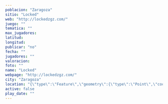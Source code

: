 ```yaml
---
poblacion: "Zaragoza"
sitio: "Locked"
web: "http://lockedzgz.com/"
juego: ""
tematica: ""
max_jugadores: 
latitud: 
longitud: 
publicar: "no"
fecha: ""
jugadores: ""
valoracion: 
foto: ""
name: "Locked"
webpage: "http://lockedzgz.com/"
city: "Zaragoza"
location: "{\"type\":\"Feature\",\"geometry\":{\"type\":\"Point\",\"coordinates\":[\"\",\"\"]}}"
active: false
play_date: ""
---
```

